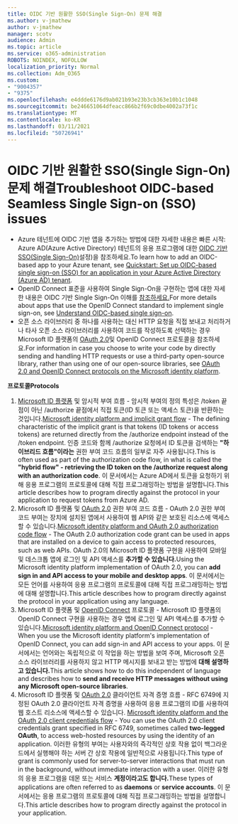 ```yaml
---
title: OIDC 기반 원활한 SSO(Single Sign-On) 문제 해결
ms.author: v-jmathew
author: v-jmathew
manager: scotv
audience: Admin
ms.topic: article
ms.service: o365-administration
ROBOTS: NOINDEX, NOFOLLOW
localization_priority: Normal
ms.collection: Adm_O365
ms.custom:
- "9004357"
- "9375"
ms.openlocfilehash: e4ddde6176d9ab021b93e23b3cb363e10b1c1048
ms.sourcegitcommit: be246651064dfeacc866b2f69c0dbe4002a73f1c
ms.translationtype: MT
ms.contentlocale: ko-KR
ms.lasthandoff: 03/11/2021
ms.locfileid: "50726941"
---
```

# <a name="troubleshoot-oidc-based-seamless-single-sign-on-sso-issues"></a><span data-ttu-id="69d01-102">OIDC 기반 원활한 SSO(Single Sign-On) 문제 해결</span><span class="sxs-lookup"><span data-stu-id="69d01-102">Troubleshoot OIDC-based Seamless Single Sign-on (SSO) issues</span></span>

- <span data-ttu-id="69d01-103">Azure 테넌트에 OIDC 기반 앱을 추가하는 방법에 대한 자세한 내용은 빠른 시작: Azure AD(Azure Active Directory) 테넌트의 응용 프로그램에 대한 [OIDC 기반 SSO(Single Sign-On)](https://docs.microsoft.com/azure/active-directory/manage-apps/add-application-portal-setup-oidc-sso)설정)을 참조하세요.</span><span class="sxs-lookup"><span data-stu-id="69d01-103">To learn how to add an OIDC-based app to your Azure tenant, see [Quickstart: Set up OIDC-based single sign-on (SSO) for an application in your Azure Active Directory (Azure AD) tenant](https://docs.microsoft.com/azure/active-directory/manage-apps/add-application-portal-setup-oidc-sso).</span></span>
- <span data-ttu-id="69d01-104">OpenID Connect 표준을 사용하여 Single Sign-On을 구현하는 앱에 대한 자세한 내용은 OIDC 기반 Single Sign-On 이해를 [참조하세요.](https://docs.microsoft.com/azure/active-directory/manage-apps/configure-oidc-single-sign-on)</span><span class="sxs-lookup"><span data-stu-id="69d01-104">For more details about apps that use the OpenID Connect standard to implement single sign-on, see [Understand OIDC-based single sign-on](https://docs.microsoft.com/azure/active-directory/manage-apps/configure-oidc-single-sign-on).</span></span>
- <span data-ttu-id="69d01-105">오픈 소스 라이브러리 중 하나를 사용하는 대신 HTTP 요청을 직접 보내고 처리하거나 타사 오픈 소스 라이브러리를 사용하여 코드를 작성하도록 선택하는 경우 Microsoft ID 플랫폼의 [OAuth 2.0](https://docs.microsoft.com/azure/active-directory/develop/active-directory-v2-protocols)및 OpenID Connect 프로토콜을 참조하세요.</span><span class="sxs-lookup"><span data-stu-id="69d01-105">For information in case you choose to write your code by directly sending and handling HTTP requests or use a third-party open-source library, rather than using one of our open-source libraries, see [OAuth 2.0 and OpenID Connect protocols on the Microsoft identity platform](https://docs.microsoft.com/azure/active-directory/develop/active-directory-v2-protocols).</span></span>

<span data-ttu-id="69d01-106">**프로토콜**</span><span class="sxs-lookup"><span data-stu-id="69d01-106">**Protocols**</span></span>

1. <span data-ttu-id="69d01-107">[Microsoft ID 플랫폼](https://docs.microsoft.com/azure/active-directory/develop/v2-oauth2-implicit-grant-flow) 및 암시적 부여 흐름 - 암시적 부여의 정의 특성은 /token 끝점이 아닌 /authorize 끝점에서 직접 토큰(ID 토큰 또는 액세스 토큰)을 반환하는 것입니다.</span><span class="sxs-lookup"><span data-stu-id="69d01-107">[Microsoft identity platform and implicit grant flow](https://docs.microsoft.com/azure/active-directory/develop/v2-oauth2-implicit-grant-flow) - The defining characteristic of the implicit grant is that tokens (ID tokens or access tokens) are returned directly from the /authorize endpoint instead of the /token endpoint.</span></span> <span data-ttu-id="69d01-108">인증 코드와 함께 /authorize 요청에서 ID 토큰을 검색하는 **"하이브리드 흐름"이라는** 권한 부여 코드 흐름의 일부로 자주 사용됩니다.</span><span class="sxs-lookup"><span data-stu-id="69d01-108">This is often used as part of the authorization code flow, in what is called the **"hybrid flow" - retrieving the ID token on the /authorize request along with an authorization code**.</span></span> <span data-ttu-id="69d01-109">이 문서에서는 Azure AD에서 토큰을 요청하기 위해 응용 프로그램의 프로토콜에 대해 직접 프로그래밍하는 방법을 설명합니다.</span><span class="sxs-lookup"><span data-stu-id="69d01-109">This article describes how to program directly against the protocol in your application to request tokens from Azure AD.</span></span>
2. <span data-ttu-id="69d01-110">Microsoft ID 플랫폼 및 [OAuth 2.0](https://docs.microsoft.com/azure/active-directory/develop/v2-oauth2-auth-code-flow) 권한 부여 코드 흐름 - OAuth 2.0 권한 부여 코드 부여는 장치에 설치된 앱에서 사용하여 웹 API와 같은 보호된 리소스에 액세스할 수 있습니다.</span><span class="sxs-lookup"><span data-stu-id="69d01-110">[Microsoft identity platform and OAuth 2.0 authorization code flow](https://docs.microsoft.com/azure/active-directory/develop/v2-oauth2-auth-code-flow) - The OAuth 2.0 authorization code grant can be used in apps that are installed on a device to gain access to protected resources, such as web APIs.</span></span> <span data-ttu-id="69d01-111">OAuth 2.0의 Microsoft ID 플랫폼 구현을 사용하여 모바일 및 데스크톱 앱에 로그인 및 API 액세스를 **추가할 수 있습니다.**</span><span class="sxs-lookup"><span data-stu-id="69d01-111">Using the Microsoft identity platform implementation of OAuth 2.0, you can **add sign in and API access to your mobile and desktop apps**.</span></span> <span data-ttu-id="69d01-112">이 문서에서는 모든 언어를 사용하여 응용 프로그램의 프로토콜에 대해 직접 프로그래밍하는 방법에 대해 설명합니다.</span><span class="sxs-lookup"><span data-stu-id="69d01-112">This article describes how to program directly against the protocol in your application using any language.</span></span>
3. <span data-ttu-id="69d01-113">Microsoft ID 플랫폼 및 [OpenID Connect](https://docs.microsoft.com/azure/active-directory/develop/v2-protocols-oidc) 프로토콜 - Microsoft ID 플랫폼의 OpenID Connect 구현을 사용하는 경우 앱에 로그인 및 API 액세스를 추가할 수 있습니다.</span><span class="sxs-lookup"><span data-stu-id="69d01-113">[Microsoft identity platform and OpenID Connect protocol](https://docs.microsoft.com/azure/active-directory/develop/v2-protocols-oidc) - When you use the Microsoft identity platform's implementation of OpenID Connect, you can add sign-in and API access to your apps.</span></span> <span data-ttu-id="69d01-114">이 문서에서는 언어와는 독립적으로 이 작업을 하는 방법을 보여 주며, Microsoft 오픈 소스 라이브러리를 사용하지 않고 HTTP 메시지를 보내고 받는 방법에 **대해 설명하고 있습니다.**</span><span class="sxs-lookup"><span data-stu-id="69d01-114">This article shows how to do this independent of language and describes how to **send and receive HTTP messages without using any Microsoft open-source libraries**.</span></span>
4. <span data-ttu-id="69d01-115">Microsoft ID 플랫폼 및 [OAuth 2.0](https://docs.microsoft.com/azure/active-directory/develop/v2-oauth2-client-creds-grant-flow) 클라이언트 자격 증명 흐름 - RFC 6749에 지정된 OAuth 2.0 클라이언트 자격 증명을 사용하여 응용 프로그램의 ID를 사용하여 웹 호스트 리소스에 액세스할 수 있습니다. </span><span class="sxs-lookup"><span data-stu-id="69d01-115">[Microsoft identity platform and the OAuth 2.0 client credentials flow](https://docs.microsoft.com/azure/active-directory/develop/v2-oauth2-client-creds-grant-flow) - You can use the OAuth 2.0 client credentials grant specified in RFC 6749, sometimes called **two-legged OAuth**, to access web-hosted resources by using the identity of an application.</span></span> <span data-ttu-id="69d01-116">이러한 유형의 부여는 사용자와의 즉각적인 상호 작용 없이 백그라운드에서 실행해야 하는 서버 간 상호 작용에 일반적으로 사용됩니다.</span><span class="sxs-lookup"><span data-stu-id="69d01-116">This type of grant is commonly used for server-to-server interactions that must run in the background, without immediate interaction with a user.</span></span> <span data-ttu-id="69d01-117">이러한 유형의 응용 프로그램을 데몬  또는 서비스 **계정이라고도 합니다.**</span><span class="sxs-lookup"><span data-stu-id="69d01-117">These types of applications are often referred to as **daemons** or **service accounts**.</span></span> <span data-ttu-id="69d01-118">이 문서에서는 응용 프로그램의 프로토콜에 대해 직접 프로그래밍하는 방법을 설명합니다.</span><span class="sxs-lookup"><span data-stu-id="69d01-118">This article describes how to program directly against the protocol in your application.</span></span>
